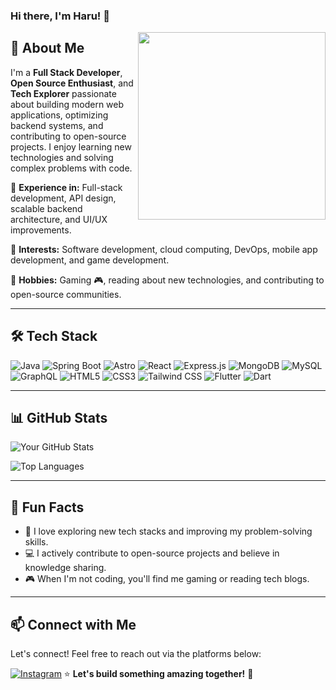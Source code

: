 ### Hi there, I'm Haru! 👋

<img align="right" src="https://media2.giphy.com/media/v1.Y2lkPTc5MGI3NjExNnlnNGQzbjY1MHV3bnlpdzBmeGVmbHp1NHhodTBzZWdhMGJyNzE1YSZlcD12MV9pbnRlcm5hbF9naWZfYnlfaWQmY3Q9Zw/QuP4uT4a4XdA5TENZa/giphy.gif" width="300" />

## 🌸 About Me

I'm a **Full Stack Developer**, **Open Source Enthusiast**, and **Tech Explorer** passionate about building modern web applications, optimizing backend systems, and contributing to open-source projects. I enjoy learning new technologies and solving complex problems with code.

🔹 **Experience in:** Full-stack development, API design, scalable backend architecture, and UI/UX improvements.

🔹 **Interests:** Software development, cloud computing, DevOps, mobile app development, and game development.

🔹 **Hobbies:** Gaming 🎮, reading about new technologies, and contributing to open-source communities.

---

## 🛠 Tech Stack

![Java](https://img.shields.io/badge/Java-ED8B00?style=for-the-badge&logo=openjdk&logoColor=white)
![Spring Boot](https://img.shields.io/badge/Spring%20Boot-6DB33F?style=for-the-badge&logo=spring&logoColor=white)
![Astro](https://img.shields.io/badge/Astro-FF5D01?style=for-the-badge&logo=astro&logoColor=white)
![React](https://img.shields.io/badge/React-20232A?style=for-the-badge&logo=react&logoColor=61DAFB)
![Express.js](https://img.shields.io/badge/Express.js-000000?style=for-the-badge&logo=express&logoColor=white)
![MongoDB](https://img.shields.io/badge/MongoDB-4EA94B?style=for-the-badge&logo=mongodb&logoColor=white)
![MySQL](https://img.shields.io/badge/MySQL-4479A1?style=for-the-badge&logo=mysql&logoColor=white)
![GraphQL](https://img.shields.io/badge/GraphQL-E10098?style=for-the-badge&logo=graphql&logoColor=white)
![HTML5](https://img.shields.io/badge/HTML5-E34F26?style=for-the-badge&logo=html5&logoColor=white)
![CSS3](https://img.shields.io/badge/CSS3-1572B6?style=for-the-badge&logo=css3&logoColor=white)
![Tailwind CSS](https://img.shields.io/badge/TailwindCSS-38B2AC?style=for-the-badge&logo=tailwind-css&logoColor=white)
![Flutter](https://img.shields.io/badge/Flutter-02569B?style=for-the-badge&logo=flutter&logoColor=white)
![Dart](https://img.shields.io/badge/Dart-0175C2?style=for-the-badge&logo=dart&logoColor=white)

---

## 📊 GitHub Stats

![Your GitHub Stats](https://github-readme-stats.vercel.app/api?username=sezenteen&show_icons=true&theme=radical)

![Top Languages](https://github-readme-stats.vercel.app/api/top-langs/?username=sezenteen&layout=compact&theme=radical)

---

## 🌟 Fun Facts

- 🚀 I love exploring new tech stacks and improving my problem-solving skills.
- 💻 I actively contribute to open-source projects and believe in knowledge sharing.
- 🎮 When I'm not coding, you'll find me gaming or reading tech blogs.

---

## 📫 Connect with Me

Let's connect! Feel free to reach out via the platforms below:

[![Instagram](https://img.shields.io/badge/Instagram-E4405F?style=for-the-badge&logo=instagram&logoColor=white)](https://instagram.com/sezenteen)
⭐ **Let's build something amazing together!** 🚀

